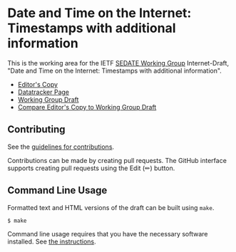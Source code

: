 # Date and Time on the Internet: Timestamps with additional information

This is the working area for the IETF [SEDATE Working Group](https://datatracker.ietf.org/wg/sedate/documents/) Internet-Draft, "Date and Time on the Internet: Timestamps with additional information".

* [Editor's Copy](https://ietf-wg-sedate.github.io/draft-ietf-sedate-datetime-extended/#go.draft-ietf-sedate-datetime-extended.html)
* [Datatracker Page](https://datatracker.ietf.org/doc/draft-ietf-sedate-datetime-extended)
* [Working Group Draft](https://datatracker.ietf.org/doc/html/draft-ietf-sedate-datetime-extended)
* [Compare Editor's Copy to Working Group Draft](https://ietf-wg-sedate.github.io/draft-ietf-sedate-datetime-extended/#go.draft-ietf-sedate-datetime-extended.diff)


## Contributing

See the
[guidelines for contributions](https://github.com/ietf-wg-sedate/draft-ietf-sedate-datetime-extended/blob/main/CONTRIBUTING.md).

Contributions can be made by creating pull requests.
The GitHub interface supports creating pull requests using the Edit (✏) button.


## Command Line Usage

Formatted text and HTML versions of the draft can be built using `make`.

```sh
$ make
```

Command line usage requires that you have the necessary software installed.  See
[the instructions](https://github.com/martinthomson/i-d-template/blob/main/doc/SETUP.md).

